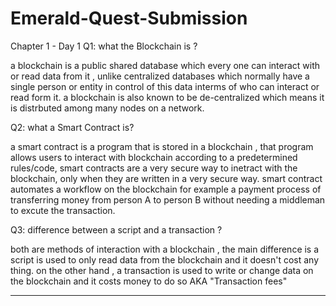 # Emerald-Quest-Submission
Chapter 1 - Day 1
Q1: what the Blockchain is ?

a blockchain is a public shared database which every one can interact with or read data from it , unlike centralized databases which normally have a single person or entity in control of this data interms of who can interact or read form it. a blockchain is also known to be de-centralized which means it is distrbuted among many nodes on a network.


Q2: what a Smart Contract is?

a smart contract is a program that is stored in a blockchain , that program allows users to interact with blockchain according to a predetermined rules/code, smart contracts are a very secure way to inetract with the blockchain, only when they are written in a very secure way. smart contract automates a workflow on the blockchain for example a payment process of transferring money from person A to person B without needing a middleman to excute the transaction.

Q3:  difference between a script and a transaction ?

both are methods of interaction with a blockchain , the main difference is a script is used to only read data from the blockchain and it doesn't cost any thing. on the other hand , a transaction is used to write or change data on the blockchain and it costs money to do so AKA "Transaction fees"

********************************************************************************************************************************************************************
